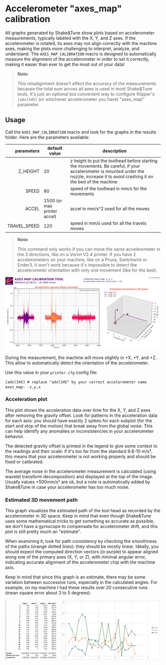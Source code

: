 # Accelerometer "axes_map" calibration

All graphs generated by Shake&Tune show plots based on accelerometer measurements, typically labeled with the X, Y, and Z axes. If the accelerometer is rotated, its axes may not align correctly with the machine axes, making the plots more challenging to interpret, analyze, and understand. The `AXES_MAP_CALIBRATION` macro is designed to automatically measure the alignment of the accelerometer in order to set it correctly, making it easier than ever to get the most out of your data!

  > **Note**:
  >
  > This misalignment doesn't affect the accuracy of the measurements because the total sum across all axes is used in most Shake&Tune tools. It's just an optional but convenient way to configure Klipper's `[adxl345]` (or whichever accelerometer you have) "axes_map" parameter.


## Usage

Call the `AXES_MAP_CALIBRATION` macro and look for the graphs in the results folder. Here are the parameters available:

| parameters | default value | description |
|-----------:|---------------|-------------|
|Z_HEIGHT|20|z height to put the toolhead before starting the movements. Be careful, if your accelerometer is mounted under the nozzle, increase it to avoid crashing it on the bed of the machine|
|SPEED|80|speed of the toolhead in mm/s for the movements|
|ACCEL|1500 (or max printer accel)|accel in mm/s^2 used for all the moves|
|TRAVEL_SPEED|120|speed in mm/s used for all the travels moves|

  > **Note**:
  >
  > This command only works if you can move the same accelerometer in the 3 directions, like on a Voron V2.4 printer. If you have 2 accelerometers on your machine, like on a Prusa, Switchwire or Ender3, it won't work because it's impossible to detect the accelerometer orientation with only one movement (like for the bed).

![](../images/axesmap_example.png)

During the measurement, the machine will move slightly in +X, +Y, and +Z. This allow to automatically detect the orientation of the accelerometer.

Use this value in your `printer.cfg` config file:
```
[adxl345] # replace "adxl345" by your correct accelerometer name
axes_map: -z,y,x
```

### Acceleration plot

This plot shows the acceleration data over time for the X, Y, and Z axes after removing the gravity offset. Look for patterns in the acceleration data for each axis: you should have exactly 2 spikes for each subplot (for the start and stop of the motion) that break away from the global noise. This can help identify any anomalies or inconsistencies in your accelerometer behavior.

The detected gravity offset is printed in the legend to give some context to the readings and their scale: if it's too far from the standard 9.8-10 m/s², this means that your accelerometer is not working properly and should be fixed or calibrated.

The average noise in the accelerometer measurement is calculated (using wavelet transform decomposition) and displayed at the top of the image. Usually values <500mm/s² are ok, but a note is automatically added by Shake&Tune in case your accelerometer has too much noise.

### Estimated 3D movement path

This graph visualizes the estimated path of the tool head as recorded by the accelerometer in 3D space. Keep in mind that even though Shake&Tune uses some mathematical tricks to get something as accurate as possible, we don't have a gyroscope to compensate for accelerometer drift, and this plot is still pretty much an "estimate". 

When examining it, look for path consistency by checking the smoothness of the paths (orange dotted lines): they should be mostly linear. Ideally, you should expect the computed direction vectors (in purple) to appear aligned along one of the primary axes (X, Y, or Z), with minimal angular error, indicating accurate alignment of the accelerometer chip with the machine axis.

Keep in mind that since this graph is an estimate, there may be some variation between successive runs, especially in the calculated angles. For example, on my machine I had these results over 20 consecutive runs (mean square error about 3 to 5 degrees):

![](../images/axes_map_inaccuracy.png)
